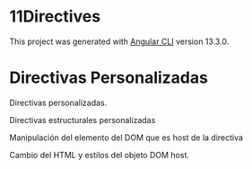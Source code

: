 # 11Directives

This project was generated with [Angular CLI](https://github.com/angular/angular-cli) version 13.3.0.



# Directivas Personalizadas

  Directivas personalizadas.

  Directivas estructurales personalizadas

  Manipulación del elemento del DOM que es host de la directiva

  Cambio del HTML y estilos del objeto DOM host.

